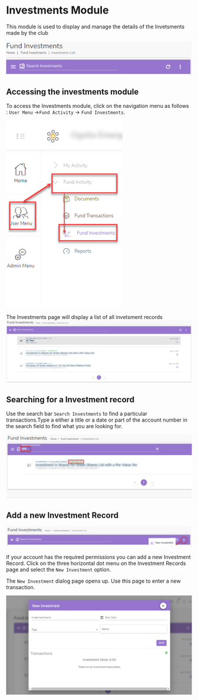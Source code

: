 # Investments Module

This module is used to display and manage the details of the Invetsments made by the club

![alt text](images/7.0_Investments_Banner.png "Investments banner")

## Accessing the investments module

To access the Investments module, click on the navigation menu as follows : `User Menu` ->`Fund Activity` ->  `Fund Investments`.

![alt text](images/7.1_Investments_Menu.png "Investments menu")

The Investments page will display a list of all invetsment records
![alt text](images/7.2_Investments_Page.png "Investments page")

## Searching for a Investment record

Use the search bar `Search Investments` to find a particular transactions.Type a either a title or a date or part of the account number in the search field to find what you are looking for.

![alt text](images/7.3_Investments_Search.png "Investments search")

## Add a new Investment Record

![alt text](images/7.4_Add_Investment_Menu.png "Add Investment Record menu")

If your account has the required permissions you can add a new Investment Record. Click on the three horizontal dot menu on the Investment Records page and select the `New Investment` option.


The `New Investment` dialog page opens up. Use this page to enter a new transaction.

![alt text](images/7.5_Add_Investment_Page.png "Add Investment Record page")